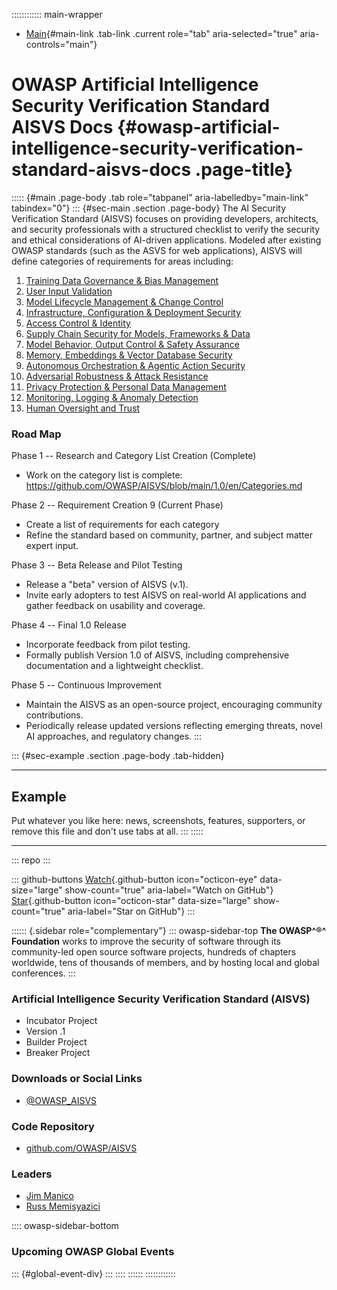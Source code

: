 :::::::::::: main-wrapper
- [Main](#div-main){#main-link .tab-link .current role="tab"
  aria-selected="true" aria-controls="main"}

# OWASP Artificial Intelligence Security Verification Standard AISVS Docs {#owasp-artificial-intelligence-security-verification-standard-aisvs-docs .page-title}

::::: {#main .page-body .tab role="tabpanel" aria-labelledby="main-link" tabindex="0"}
::: {#sec-main .section .page-body}
The AI Security Verification Standard (AISVS) focuses on providing
developers, architects, and security professionals with a structured
checklist to verify the security and ethical considerations of AI-driven
applications. Modeled after existing OWASP standards (such as the ASVS
for web applications), AISVS will define categories of requirements for
areas including:

1.  [Training Data Governance & Bias
    Management](https://github.com/OWASP/AISVS/blob/main/1.0/en/0x10-C1-Training-Data-Governance.md.)
2.  [User Input
    Validation](https://github.com/OWASP/AISVS/blob/main/1.0/en/0x10-C02-User-Input-Validation.md)
3.  [Model Lifecycle Management & Change
    Control](https://github.com/OWASP/AISVS/blob/main/1.0/en/0x10-C03-Model-Lifecycle-Management.md)
4.  [Infrastructure, Configuration & Deployment
    Security](https://github.com/OWASP/AISVS/blob/main/1.0/en/0x10-C04-Infrastructure.md)
5.  [Access Control &
    Identity](https://github.com/OWASP/AISVS/blob/main/1.0/en/0x10-C05-Access-Control-and-Identity.md)
6.  [Supply Chain Security for Models, Frameworks &
    Data](https://github.com/OWASP/AISVS/blob/main/1.0/en/0x10-C06-Supply-Chain.md)
7.  [Model Behavior, Output Control & Safety
    Assurance](https://github.com/OWASP/AISVS/blob/main/1.0/en/0x10-C07-Model-Behavior.md)
8.  [Memory, Embeddings & Vector Database
    Security](https://github.com/OWASP/AISVS/blob/main/1.0/en/0x10-C08-Memory-Embeddings-and-Vector-Database.md)
9.  [Autonomous Orchestration & Agentic Action
    Security](https://github.com/OWASP/AISVS/blob/main/1.0/en/0x10-C09-Orchestration-and-Agentic-Action.md)
10. [Adversarial Robustness & Attack
    Resistance](https://github.com/OWASP/AISVS/blob/main/1.0/en/0x10-C10-Adversarial-Robustness.md)
11. [Privacy Protection & Personal Data
    Management](https://github.com/OWASP/AISVS/blob/main/1.0/en/0x10-C11-Privacy.md)
12. [Monitoring, Logging & Anomaly
    Detection](https://github.com/OWASP/AISVS/blob/main/1.0/en/0x10-C12-Monitoring-and-Logging.md)
13. [Human Oversight and
    Trust](https://github.com/OWASP/AISVS/blob/main/1.0/en/0x10-C13-Human-Oversight.md)

### Road Map

Phase 1 -- Research and Category List Creation (Complete)

- Work on the category list is complete:
  <https://github.com/OWASP/AISVS/blob/main/1.0/en/Categories.md>

Phase 2 -- Requirement Creation 9 (Current Phase)

- Create a list of requirements for each category
- Refine the standard based on community, partner, and subject matter
  expert input.

Phase 3 -- Beta Release and Pilot Testing

- Release a "beta" version of AISVS (v.1).
- Invite early adopters to test AISVS on real-world AI applications and
  gather feedback on usability and coverage.

Phase 4 -- Final 1.0 Release

- Incorporate feedback from pilot testing.
- Formally publish Version 1.0 of AISVS, including comprehensive
  documentation and a lightweight checklist.

Phase 5 -- Continuous Improvement

- Maintain the AISVS as an open-source project, encouraging community
  contributions.
- Periodically release updated versions reflecting emerging threats,
  novel AI approaches, and regulatory changes.
:::

::: {#sec-example .section .page-body .tab-hidden}

------------------------------------------------------------------------

## Example

Put whatever you like here: news, screenshots, features, supporters, or
remove this file and don't use tabs at all.
:::
:::::

------------------------------------------------------------------------

::: repo
:::

::: github-buttons
[Watch](https://github.com/owasp/www-project-artificial-intelligence-security-verification-standard-aisvs-docs/subscription){.github-button
icon="octicon-eye" data-size="large" show-count="true"
aria-label="Watch on GitHub"}
[Star](https://github.com/owasp/www-project-artificial-intelligence-security-verification-standard-aisvs-docs){.github-button
icon="octicon-star" data-size="large" show-count="true"
aria-label="Star on GitHub"}
:::

:::::: {.sidebar role="complementary"}
::: owasp-sidebar-top
**The OWASP^®^ Foundation** works to improve the security of software
through its community-led open source software projects, hundreds of
chapters worldwide, tens of thousands of members, and by hosting local
and global conferences.
:::

### Artificial Intelligence Security Verification Standard (AISVS)

- Incubator Project
- Version .1
- Builder Project
- Breaker Project

### Downloads or Social Links

- [\@OWASP_AISVS](https://x.com/OWASP_AISVS)

### Code Repository

- [github.com/OWASP/AISVS](https://github.com/OWASP/AISVS/)

### Leaders

- [Jim
  Manico](../cdn-cgi/l/email-protection.html#771d1e1a37180016040759180510)
- [Russ Memisyazici](https://www.linkedin.com/in/vtxmm/)

:::: owasp-sidebar-bottom
### Upcoming OWASP Global Events

::: {#global-event-div}
:::
::::
::::::
::::::::::::
